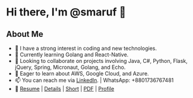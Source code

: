 # Hi there, I'm @smaruf 👋

## About Me

- 👀 I have a strong interest in coding and new technologies.
- 🌱 Currently learning Golang and React-Native.
- 💞️ Looking to collaborate on projects involving Java, C#, Python, Flask, jQuery, Spring, Micronaut, Golang, and Echo.
- 🌱 Eager to learn about AWS, Google Cloud, and Azure.
- 📫 You can reach me via [LinkedIn](https://www.linkedin.com/in/muhammad-shamsul-maruf-79905161/). | WhatsApp: +8801736767481
- 🏬 [Resume](https://github.com/smaruf/readings/blob/master/interview/docs/Muhammad_Shamsul_Maruf_CV.pdf) | [Details](https://github.com/smaruf/readings/blob/master/interview/docs/Resume_Details.md) | [Short](https://github.com/smaruf/readings/blob/master/interview/docs/README.md) | [PDF](https://github.com/smaruf/readings/blob/master/interview/docs/Muhammad_Shamsul_Maruf_Detail_CV_250707_2.pdf) | [Profile](https://github.com/smaruf/readings/blob/master/interview/docs/Profile_250928.pdf)

<!---
smaruf/smaruf is a ✨ special ✨ repository because its `README.md` (this file) appears on your GitHub profile.
You can click the Preview link to take a look at your changes.
--->
